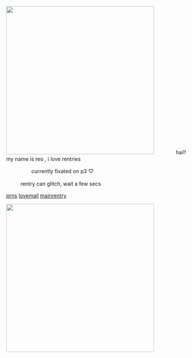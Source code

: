 <img src="https://i.imgur.com/BHy6Vjd.png&=80" width="400">
ㅤ
ㅤㅤㅤhai!! my name is reo , i love rentries

ㅤㅤㅤㅤㅤ currently fixated on p3 ♡

ㅤㅤㅤrentry can glitch, wait a few secs

[prns](https://pronouns.cc/@kureomi) [lovemail](https://rentry.co/lovemailreo) [mainrentry](https://rentry.co/cinnamonp)

<img src="https://i.imgur.com/qBiejRY.png&=80" width="400">
ㅤ
